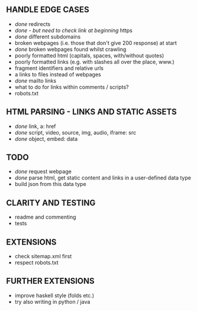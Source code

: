 ## HANDLE EDGE CASES
- *done* redirects
- *done - but need to check link at beginning* https
- *done* different subdomains
- broken webpages (i.e. those that don't give 200 response) at start
- *done* broken webpages found whilst crawling
- poorly formatted html (capitals, spaces, with/without quotes)
- poorly formatted links (e.g. with slashes all over the place, www.)
- fragment identifiers and relative urls
- a links to files instead of webpages
- *done* mailto links
- what to do for links within comments / scripts?
- robots.txt

## HTML PARSING - LINKS AND STATIC ASSETS
- *done* link, a: href
- *done* script, video, source, img, audio, iframe: src
- *done* object, embed: data

## TODO
- *done* request webpage
- *done* parse html, get static content and links in a user-defined data type
- build json from this data type

## CLARITY AND TESTING
- readme and commenting
- tests

## EXTENSIONS
- check sitemap.xml first
- respect robots.txt

## FURTHER EXTENSIONS
- improve haskell style (folds etc.)
- try also writing in python / java
